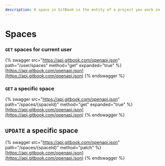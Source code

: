 ```yaml
---
description: A space in GitBook is the entity of a project you work in.
---
```


# Spaces

### `GET` spaces for current user

{% swagger src="https://api.gitbook.com/openapi.json" path="/user/spaces" method="get" expanded="true" %}
[https://api.gitbook.com/openapi.json](https://api.gitbook.com/openapi.json)
{% endswagger %}

### `GET` a specific space

{% swagger src="https://api.gitbook.com/openapi.json" path="/spaces/{spaceId}" method="get" expanded="true" %}
[https://api.gitbook.com/openapi.json](https://api.gitbook.com/openapi.json)
{% endswagger %}

## `UPDATE` a specific space

{% swagger src="https://api.gitbook.com/openapi.json" path="/spaces/{spaceId}" method="patch" %}
[https://api.gitbook.com/openapi.json](https://api.gitbook.com/openapi.json)
{% endswagger %}
